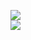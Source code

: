 [![](https://img.shields.io/badge/Made%20With-Github%20Spray-lightgrey.svg?style=for-the-badge&logo=github)](https://github.com/Annihil/github-spray#12649)  
[![](https://i.imgur.com/2DrTn0Z.gif)](https://github.com/Annihil/github-spray)